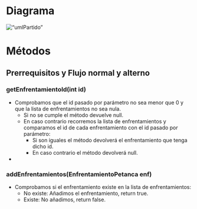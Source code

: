 # Diagrama

<img src=“estudios/UEX/Curso2/Asignaturas/MDP/ProyectoFinal2/Clases/Partido/images/UMLPartido.png” alt=“umlPartido”>

# Métodos
## Prerrequisitos y Flujo normal y alterno
### getEnfrentamientoId(int id)
- Comprobamos que el id pasado por parámetro no sea menor que 0 y que la lista de enfrentamientos no sea nula.
	- Si no se cumple el método devuelve null.
	- En caso contrario recorremos la lista de enfrentamientos y comparamos el id de cada enfrentamiento con el id pasado por parámetro:
		- Si son iguales el método devolverá el enfrentamiento que tenga dicho id.
		- En caso contrario el método devolverá null.
- 

### addEnfrentamientos(EnfrentamientoPetanca enf)  
- Comprobamos si el enfrentamiento existe en la lista de enfrentamientos:
	- No existe: Añadimos el enfrentamiento, return true.  
	- Existe: No añadimos, return false.
